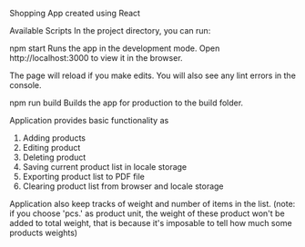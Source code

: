 Shopping App created using React 


Available Scripts
In the project directory, you can run:

npm start
Runs the app in the development mode.
Open http://localhost:3000 to view it in the browser.

The page will reload if you make edits.
You will also see any lint errors in the console.


npm run build
Builds the app for production to the build folder.


Application provides basic functionality as

1. Adding products
2. Editing product
3. Deleting product
4. Saving current product list in locale storage
5. Exporting product list to PDF file
6. Clearing product list from browser and locale storage

Application also keep tracks of weight and number of items in the list.
(note: if you choose 'pcs.' as product unit, the weight of these product won't be added to total weight,
that is because it's imposable to tell how much some products weights)
